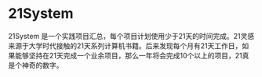 # 21System
21System 是一个实践项目汇总，每个项目计划使用少于21天的时间完成。21灵感来源于大学时代接触的21天系列计算机书籍。后来发现每个月有21天工作日，如果能够坚持在21天完成一个业余项目，那么一年将会完成10个以上的项目，21真是个神奇的数字。
